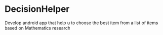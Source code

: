 # DecisionHelper
Develop android app that help u to choose the best item from a list of items based on Mathematics research

